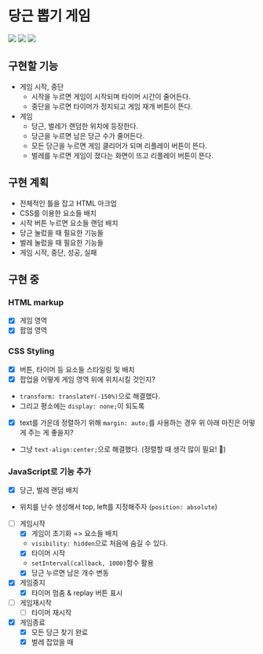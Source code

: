 # 당근 뽑기 게임

<img src="https://img.shields.io/badge/html-E34F26?style=for-the-badge&logo=html5&logoColor=white"> <img src="https://img.shields.io/badge/css-1572B6?style=for-the-badge&logo=css3&logoColor=white"> <img src="https://img.shields.io/badge/javascript-F7DF1E?style=for-the-badge&logo=javascript&logoColor=black">

## 구현할 기능

- 게임 시작, 중단
  - 시작을 누르면 게임이 시작되며 타이머 시간이 줄어든다.
  - 중단을 누르면 타이머가 정지되고 게임 재개 버튼이 뜬다.
- 게임
  - 당근, 벌레가 랜덤한 위치에 등장한다.
  - 당근을 누르면 남은 당근 수가 줄어든다.
  - 모든 당근을 누르면 게임 클리어가 되며 리플레이 버튼이 뜬다.
  - 벌레를 누르면 게임이 졌다는 화면이 뜨고 리플레이 버튼이 뜬다.

## 구현 계획

- 전체적인 틀을 잡고 HTML 마크업
- CSS를 이용한 요소들 배치
- 시작 버튼 누르면 요소들 랜덤 배치
- 당근 눌렀을 때 필요한 기능들
- 벌레 눌렀을 때 필요한 기능들
- 게임 시작, 중단, 성공, 실패

## 구현 중

### HTML markup

- [x] 게임 영역
- [x] 팝업 영역

### CSS Styling

- [x] 버튼, 타이머 등 요소들 스타일링 및 배치
- [x] 팝업을 어떻게 게임 영역 위에 위치시킬 것인지?
- `transform: translateY(-150%)`으로 해결했다.
- 그리고 평소에는 `display: none;`이 되도록
- [x] text를 가운데 정렬하기 위해 `margin: auto;`를 사용하는 경우 위 아래 마진은 어떻게 주는 게 좋을지?
- 그냥 `text-align:center;`으로 해결했다. (정렬할 때 생각 많이 필요! 🚀)

### JavaScript로 기능 추가

- [x] 당근, 벌레 랜덤 배치
- 위치를 난수 생성해서 top, left를 지정해주자 (`position: absolute`)
- [ ] 게임시작
  - [x] 게임이 초기화 => 요소들 배치
  - `visibility: hidden`으로 처음에 숨길 수 있다.
  - [x] 타이머 시작
  - `setInterval(callback, 1000)`함수 활용
  - [x] 당근 누르면 남은 개수 변동
- [x] 게임중지
  - [x] 타이머 멈춤 & replay 버튼 표시
- [ ] 게임재시작
  - [ ] 타이머 재시작
- [x] 게임종료
  - [x] 모든 당근 찾기 완료
  - [x] 벌레 잡았을 때
